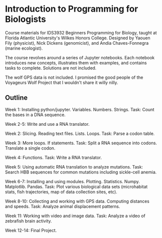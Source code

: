 # Introduction to Programming for Biologists

Course materials for IDS3932 Beginners Programming for Biology, taught at Florida Atlantic University's Wilkes Honors College. Designed by Yaouen Fily (physicist), Nick Dickens (genomicist), and Andia Chaves-Fonnegra (marine ecologist).

The course revolves around a series of Jupyter notebooks. Each notebook introduces new concepts, illustrates them with examples, and contains tasks to complete. Solutions are not included.

The wolf GPS data is not included. I promised the good people of the Voyageurs Wolf Project that I wouldn't share it willy nilly.

## Outline

Week 1:
Installing python/jupyter.
Variables. Numbers. Strings.
Task: Count the bases in a DNA sequence.

Week 2-5:
Write and use a RNA translator.

  Week 2:
  Slicing. Reading text files. Lists. Loops.
  Task: Parse a codon table.
  
  Week 3:
  More loops. If statements.
  Task: Split a RNA sequence into codons. Translate a single codon.
  
  Week 4:
  Functions.
  Task: Write a RNA translator.
  
  Week 5:
  Using automatic RNA translation to analyze mutations.
  Task: Search HBB sequences for common mutations including sickle-cell anemia. 
  
Week 6-7:
Installing and using modules. Plotting. Statistics.
Numpy. Matplotlib. Pandas.
Task: Plot various biological data sets (microhabitat stats, fish trajectories, map of data collection sites, etc).

Week 8-10:
Collecting and working with GPS data. Computing distances and speeds.
Task: Analyze animal displacement patterns.

Week 11:
Working with video and image data.
Task: Analyze a video of zebrafish brain activity.

Week 12-14:
Final Project.
